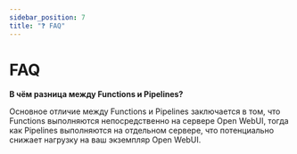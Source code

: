 ```yaml
---
sidebar_position: 7
title: "❓ FAQ"
---
```


# FAQ

**В чём разница между Functions и Pipelines?**

Основное отличие между Functions и Pipelines заключается в том, что Functions выполняются непосредственно на сервере Open WebUI, тогда как Pipelines выполняются на отдельном сервере, что потенциально снижает нагрузку на ваш экземпляр Open WebUI.
